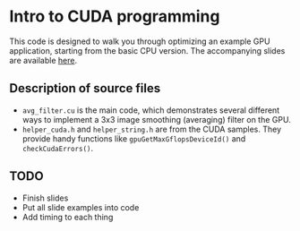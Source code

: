 # Intro to CUDA programming

This code is designed to walk you through optimizing an example GPU application, starting from the basic CPU version.  The accompanying slides are available [here](https://docs.google.com/presentation/d/1cHeB_jPzqN0Im98ECfBQDQwzlBp3nn0EZ-Yq1ZHGEwA/edit?usp=sharing).

## Description of source files

* `avg_filter.cu` is the main code, which demonstrates several different ways to implement a 3x3 image smoothing (averaging) filter on the GPU.
* `helper_cuda.h` and `helper_string.h` are from the CUDA samples.  They provide handy functions like `gpuGetMaxGflopsDeviceId()` and `checkCudaErrors()`.

## TODO

* Finish slides
* Put all slide examples into code
* Add timing to each thing

